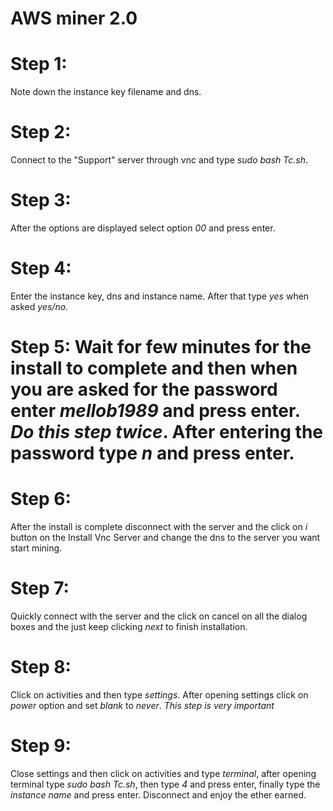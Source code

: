 # AWS miner 2.0

# Step 1:
Note down the instance key filename and dns.
# Step 2:
Connect to the "Support" server through vnc and type *sudo bash Tc.sh*.
# Step 3:
After the options are displayed select option *00* and press enter.
# Step 4:
Enter the instance key, dns and instance name. After that type *yes* when asked *yes/no*.
# Step 5: Wait for few minutes for the install to complete and then when you are asked for the password enter *mellob1989* and press enter. _Do this step twice_. After entering the password type *n* and press enter.

# Step 6:
After the install is complete disconnect with the server and the click on *i* button on the Install Vnc Server and change the dns to the server you want start mining.

# Step 7: 
Quickly connect with the server and the click on cancel on all the dialog boxes and the just keep clicking *next* to finish installation.

# Step 8: 
Click on activities and then type *settings*. After opening settings click on *power* option and set *blank* to *never*.
*_This step is very important_*

# Step 9: 
Close settings and then click on activities and type *terminal*, after opening terminal type *sudo bash Tc.sh*, then type *4* and press enter, finally type the *instance name* and press enter. Disconnect and enjoy the ether earned.
